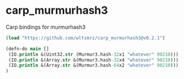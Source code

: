 # carp_murmurhash3

Carp bindings for murmurhash3

```clojure
(load "https://github.com/wltsmrz/carp_murmurhash3@v0.2.1")

(defn-do main []
 (IO.println &(Uint32.str (Murmur3.hash-32x1 "whatever" 90210)))
 (IO.println &(Array.str &(Murmur3.hash-32x4 "whatever" 90210)))
 (IO.println &(Array.str &(Murmur3.hash-64x2 "whatever" 90210)))
)
```

